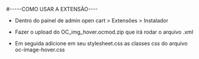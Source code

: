 #-----COMO USAR A EXTENSÃO----

- Dentro do painel de admin open cart > Extensões > Instalador

- Fazer o upload do OC_img_hover.ocmod.zip que irá rodar o arquivo .xml

- Em seguida adicione em seu stylesheet.css as classes css do arquivo oc-image-hover.css
